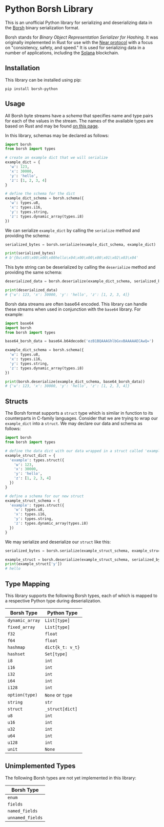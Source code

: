 # Python Borsh Library
This is an unofficial Python library for serializing and deserializing data in the [Borsh](https://borsh.io/) binary serialization format.

Borsh stands for *Binary Object Representation Serializer for Hashing.* It was originally implemented in Rust for use with the [Near protocol](https://near.org/) with a focus on "consistency, safety, and speed." It is used for serializing data in a number of applications, including the [Solana](https://solana.com) blockchain.

## Installation
This library can be installed using pip:

```
pip install borsh-python
```

## Usage
All Borsh byte streams have a *schema* that specifies name and type pairs for each of the values in the stream. The names of the available types are based on Rust and may be found [on this page](https://borsh.io/#pills-specification).

In this library, schemas may be declared as follows:

```Python
import borsh
from borsh import types

# create an example dict that we will serialize
example_dict = {
  'w': 123,
  'x': 30000,
  'y': 'hello',
  'z': [1, 2, 3, 4]
}

# define the schema for the dict
example_dict_schema = borsh.schema({
  'w': types.u8,
  'x': types.i16,
  'y': types.string,
  'z': types.dynamic_array(types.i8)
})
```

We can serialize `example_dict` by calling the `serialize` method and providing the schema:

```Python
serialized_bytes = borsh.serialize(example_dict_schema, example_dict)

print(serialized_bytes)
# b'{0u\x05\x00\x00\x00hello\x04\x00\x00\x00\x01\x02\x03\x04'
```

This byte string can be deserialized by calling the `deserialize` method and providing the same schema:

```Python
deserialized_data = borsh.deserialize(example_dict_schema, serialized_bytes)

print(deserialized_data)
# {'w': 123, 'x': 30000, 'y': 'hello', 'z': [1, 2, 3, 4]}
```

Borsh data streams are often base64 encoded. This library can handle these streams when used in conjunction with the `base64` library. For example:

```Python
import base64
import borsh
from borsh import types

base64_borsh_data = base64.b64decode('ezB1BQAAAGhlbGxvBAAAAAECAwQ=')

example_dict_schema = borsh.schema({
  'w': types.u8,
  'x': types.i16,
  'y': types.string,
  'z': types.dynamic_array(types.i8)
})

print(borsh.deserialize(example_dict_schema, base64_borsh_data))
# {'w': 123, 'x': 30000, 'y': 'hello', 'z': [1, 2, 3, 4]}
```

## Structs
The Borsh format supports a `struct` type which is similar in function to its counterparts in C-family languages. Consider that we are trying to wrap our `example_dict` into a `struct`. We may declare our data and schema as follows:

```Python
import borsh
from borsh import types

# define the data dict with our data wrapped in a struct called 'example'
example_struct_dict = {
  'example': types.struct({
    'w': 123,
    'x': 30000,
    'y': 'hello',
    'z': [1, 2, 3, 4]
  })
}

# define a schema for our new struct
example_struct_schema = {
  'example': types.struct({
    'w': types.u8,
    'x': types.i16,
    'y': types.string,
    'z': types.dynamic_array(types.i8)
  })
}
```

We may serialize and deserialize our `struct` like this:

```Python
serialized_bytes = borsh.serialize(example_struct_schema, example_struct_dict)

example_struct = borsh.deserialize(example_struct_schema, serialized_bytes)['example']
print(example_struct['y'])
# hello
```

## Type Mapping
This library supports the following Borsh types, each of which is mapped to a respective Python type during deserialization.

| Borsh Type      | Python Type      |
| --------------- | ---------------- |
| `dynamic_array` | `List[type]`     |
| `fixed_array`   | `List[type]`     |
| `f32`           | `float`          |
| `f64`           | `float`          |
| `hashmap`       | `dict{k_t: v_t}` |
| `hashset`       | `Set[type]`      |
| `i8`            | `int`            |
| `i16`           | `int`            |
| `i32`           | `int`            |
| `i64`           | `int`            |
| `i128`          | `int`            |
| `option(type)`  | `None` or `type` |
| `string`        | `str`            |
| `struct`        | `_struct[dict]`  |
| `u8`            | `int`            |
| `u16`           | `int`            |
| `u32`           | `int`            |
| `u64`           | `int`            |
| `u128`          | `int`            |
| `unit`          | `None`           |

## Unimplemented Types
The following Borsh types are not yet implemented in this library:

| Borsh Type      |
| --------------- |
| `enum`          |
| `fields`        |
| `named_fields`  |
| `unnamed_fields`|